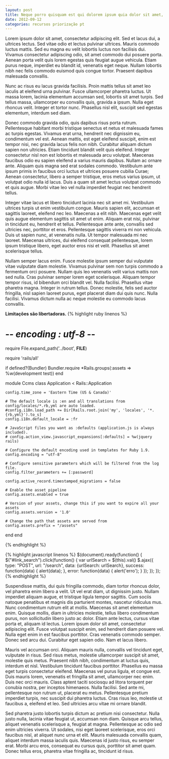 ```yaml
---
layout: post
title: Neque porro quisquam est qui dolorem ipsum quia dolor sit amet, consectetur, adipisci velit...
date: 2012-09-12
categories: recursos priorização pt
---
```


Lorem ipsum dolor sit amet, consectetur adipiscing elit. Sed et lacus dui, a ultrices lectus. Sed vitae odio et lectus pulvinar ultrices. Mauris commodo luctus mattis. Sed eu magna eu velit lobortis luctus non facilisis dui. Vivamus consectetur adipiscing odio, sit amet commodo dui posuere porta. Aenean porta velit quis lorem egestas quis feugiat augue vehicula. Etiam purus neque, imperdiet eu blandit id, venenatis eget neque. Nullam lobortis nibh nec felis commodo euismod quis congue tortor. Praesent dapibus malesuada convallis.

<!-- more start -->

Nunc ac risus eu lacus gravida facilisis. Proin mattis tellus sit amet leo iaculis at eleifend urna pulvinar. Fusce ullamcorper pharetra luctus. Ut massa lorem, lacinia elementum accumsan sed, lobortis sit amet turpis. Sed tellus massa, ullamcorper eu convallis quis, gravida a ipsum. Nulla eget rhoncus velit. Integer et tortor nunc. Phasellus nisl elit, suscipit sed egestas elementum, interdum sed diam.

Donec commodo gravida odio, quis dapibus risus porta rutrum. Pellentesque habitant morbi tristique senectus et netus et malesuada fames ac turpis egestas. Vivamus erat urna, hendrerit nec dignissim eu, condimentum vel est. Aenean mattis, est eget eleifend suscipit, enim est tempor nisi, nec gravida lacus felis non nibh. Curabitur aliquam dictum sapien non ultricies. Etiam tincidunt blandit velit quis eleifend. Integer consectetur nisl non est lobortis et malesuada arcu volutpat. Maecenas faucibus odio eu sapien eleifend a varius mauris dapibus. Nullam ac ornare ante. Aliquam quis magna sed erat sodales commodo. Vestibulum ante ipsum primis in faucibus orci luctus et ultrices posuere cubilia Curae; Aenean consectetur, libero a semper tristique, eros metus varius ipsum, ut volutpat odio nulla id lacus. Duis a quam sit amet lectus volutpat commodo et quis augue. Morbi vitae leo vel nulla imperdiet feugiat nec hendrerit tellus.

Integer vitae lacus et libero tincidunt lacinia nec sit amet mi. Vestibulum ultrices turpis ut enim vestibulum congue. Mauris sapien elit, accumsan et sagittis laoreet, eleifend nec leo. Maecenas a elit nibh. Maecenas eget velit quis augue elementum sagittis sit amet ut enim. Aliquam erat nisi, pulvinar in tincidunt eu, hendrerit et tellus. Pellentesque ante ante, convallis sed ultricies nec, porttitor et eros. Pellentesque sagittis viverra mi non vehicula. Duis ut sapien nunc, at venenatis nulla. Ut tempor malesuada mi nec laoreet. Maecenas ultrices, dui eleifend consequat pellentesque, lorem ipsum tristique libero, eget auctor eros nisi et velit. Phasellus sit amet scelerisque tellus.

Nullam semper lacus enim. Fusce molestie ipsum semper dui vulputate vitae vulputate diam molestie. Vivamus pulvinar sem non turpis commodo a fermentum orci posuere. Nullam quis leo venenatis velit varius mattis non sed nulla. Cras pulvinar semper lorem eget scelerisque. Aliquam tempor tempor risus, id bibendum orci blandit vel. Nulla facilisi. Phasellus vitae pharetra magna. Integer in rutrum tellus. Donec molestie, felis sed auctor fringilla, nisl sapien laoreet purus, eget placerat diam dui quis nunc. Nulla facilisi. Vivamus dictum nulla ac neque molestie eu commodo lacus convallis.


**Limitações são libertadoras.**
{% highlight ruby linenos %}
# -*- encoding : utf-8 -*-
require File.expand_path('../boot', __FILE__)

require 'rails/all'

if defined?(Bundler)
  Bundler.require *Rails.groups(:assets => %w(development test))
end

module Ccms
  class Application < Rails::Application
    
    config.time_zone = 'Eastern Time (US & Canada)'

    # The default locale is :en and all translations from config/locales/*.rb,yml are auto loaded.
    #config.i18n.load_path += Dir[Rails.root.join('my', 'locales', '*.{rb,yml}').to_s]
    config.i18n.default_locale = :fr

    # JavaScript files you want as :defaults (application.js is always included).
    # config.action_view.javascript_expansions[:defaults] = %w(jquery rails)

    # Configure the default encoding used in templates for Ruby 1.9.
    config.encoding = "utf-8"

    # Configure sensitive parameters which will be filtered from the log file.
    config.filter_parameters += [:password]
    
    config.active_record.timestamped_migrations = false
    
    # Enable the asset pipeline
    config.assets.enabled = true
    
    # Version of your assets, change this if you want to expire all your assets
    config.assets.version = '1.0'
    
    # Change the path that assets are served from
    config.assets.prefix = "/assets"
    
   
    
  end
end

{% endhighlight %}

{% highlight javascript linenos %}
$(document).ready(function() {
    $("#link_search").click(function() {
        var urlSearch = $(this).val()
        $.ajax({
            type: "POST",
            url: "/search",
            data: {urlSearch: urlSearch},
            success: function(data) {
                alert(data);
            },
            error: function(data) {
                alert('erro');
            }
        });
    });
});
{% endhighlight %}

Suspendisse mattis, dui quis fringilla commodo, diam tortor rhoncus dolor, vel pharetra enim libero a velit. Ut vel erat diam, ut dignissim justo. Nullam imperdiet aliquam augue, et tristique ligula tempor sagittis. Cum sociis natoque penatibus et magnis dis parturient montes, nascetur ridiculus mus. Nunc condimentum rutrum elit at mollis. Maecenas sit amet elementum enim. Quisque mollis, diam in ultricies molestie, tellus libero condimentum purus, non sollicitudin libero justo ac dolor. Etiam ante lectus, cursus vitae porta et, aliquam id lectus. Lorem ipsum dolor sit amet, consectetur adipiscing elit. Fusce volutpat suscipit enim, sed hendrerit diam posuere vel. Nulla eget enim in est faucibus porttitor. Cras venenatis commodo semper. Donec sed arcu dui. Curabitur eget sapien odio. Nam et lacus libero.

Mauris vel accumsan orci. Aliquam mauris nulla, convallis vel tincidunt eget, vulputate in risus. Sed risus metus, molestie ullamcorper suscipit sit amet, molestie quis metus. Praesent nibh nibh, condimentum at luctus quis, interdum et nisl. Vestibulum tincidunt faucibus porttitor. Phasellus eu massa eget turpis consectetur eleifend. Maecenas vel purus ligula, et congue est. Duis mauris lorem, venenatis et fringilla sit amet, ullamcorper nec enim. Duis nec orci mauris. Class aptent taciti sociosqu ad litora torquent per conubia nostra, per inceptos himenaeos. Nulla facilisi. Sed ante mi, pellentesque non rutrum ut, placerat eu metus. Pellentesque pretium imperdiet turpis, nec suscipit dui pharetra luctus. Cras risus leo, molestie ut faucibus a, eleifend et leo. Sed ultricies arcu vitae mi ornare blandit.

Sed pharetra justo lobortis turpis dictum ac pretium nisi consectetur. Nulla justo nulla, lacinia vitae feugiat ut, accumsan non diam. Quisque arcu tellus, aliquet venenatis scelerisque a, feugiat at magna. Pellentesque ac odio sed enim ultricies viverra. Ut sodales, nisi eget laoreet scelerisque, eros orci faucibus nisl, at aliquet nunc urna et elit. Mauris malesuada convallis quam, aliquet interdum massa iaculis quis. Maecenas id justo risus, eu semper erat. Morbi arcu eros, consequat eu cursus quis, porttitor sit amet quam. Donec tellus eros, pharetra vitae fringilla ac, tincidunt id risus.

<!-- more end -->
